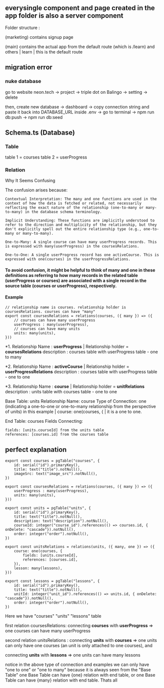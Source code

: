 ## everysingle component and page created in the app folder is also a server component 

Folder structure :

(marketing)
contains signup page

(main)
contains the actual app from the default route (which is /learn) and others
    | learn |
    this is the default route


## migration error

### nuke database
go to 
website neon.tech -> project -> triple dot on Balingo -> setting -> delete

then, create new database -> dashboard -> copy connection string and paste it back into DATABASE_URL inside .env -> go to terminal -> npm run db:push -> npm run db:seed


## Schema.ts (Database)

### Table
table 1 = courses
table 2 = userProgress

### Relation

Why It Seems Confusing

The confusion arises because:

    Contextual Interpretation: The many and one functions are used in the context of how the data is fetched or related, not necessarily reflecting the exact nature of the relationship (one-to-many or many-to-many) in the database schema terminology.

    Implicit Understanding: These functions are implicitly understood to refer to the direction and multiplicity of the relationship, but they don't explicitly spell out the entire relationship type (e.g., one-to-many or many-to-many).

    One-to-Many: A single course can have many userProgress records. This is expressed with many(userProgress) in the coursesRelations.

    One-to-One: A single userProgress record has one activeCourse. This is expressed with one(courses) in the userProgressRelations.


#### To avoid confusion, it might be helpful to think of many and one in these definitions as referring to how many records in the related table (userProgress or courses) are associated with a single record in the source table (courses or userProgress), respectively.

#### Example
    // relationship name is courses. relationship holder is coursesRelations. courses can have "many"
    export const coursesRelations = relations(courses, ({ many }) => ({
        // courses can have many userProgress
        userProgress : many(userProgress), 
        // courses can have many units
        units: many(units),
    }))


*1. Relationship Name : **userProgress** | Relationship holder = **coursesRelations**
description :
courses table with userProgress table - one to many


*2. Relationship Name : **activeCourse** | Relationship holder = **userProgressRelations**
description :
courses table with userProgress table - one to one

*3. Relationship Name : **course** | Relationship holder = **unitRelations**
description :
units table with courses table - one to one

Base Table: units
Relationship Name: course
Type of Connection: one (indicating a one-to-one or one-to-many relationship from the perspective of units)
in this example | course: one(courses, { | it is a one to one.

End Table: courses
Fields Connecting:

    fields: [units.courseId] from the units table
    references: [courses.id] from the courses table


## perfect explanation


    export const courses = pgTable("courses", {
        id: serial("id").primaryKey(),
        title: text("title").notNull(),
        imageSrc: text("image_src").notNull(),
    })

    export const coursesRelations = relations(courses, ({ many }) => ({
        userProgress : many(userProgress), 
        units: many(units),
    }))

    export const units = pgTable("units", {
        id: serial("id").primaryKey(),
        title: text("title").notNull(),
        description: text("description").notNull(),
        courseId: integer("course_id").references(() => courses.id, { onDelete: "cascade"}).notNull(),
        order: integer("order").notNull(),
    })

    export const unitsRelations = relations(units, ({ many, one }) => ({
        course: one(courses, {
            fields: [units.courseId],
            references: [courses.id],
        }),
        lesson: many(lessons),
    }))

    export const lessons = pgTable("lessons", {
        id: serial("id").primaryKey(),
        title: text("title").notNull(),
        unitId: integer("unit_id").references(() => units.id, { onDelete: "cascade"}).notNull(),
        order: integer("order").notNull(),
    })

Here we have "courses" "units" "lessons" table

first relation coursesRelations:
connecting **courses** with **userProgress** => one courses can have many userProgress

second relation unitsRelations :
connecting **units** with **courses** => one units can only have one courses (an unit is only attached to one courses), and

connecting **units** with **lessons** => one units can have many lessons

notice in the above type of connection and examples we can only have "one to one" or "one to many" because it is always seen from the "Base Table"
one Base Table can have {one} relation with end table, or
one Base Table can have {many} relation with end table. Thats all